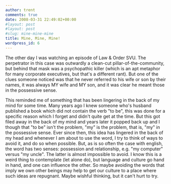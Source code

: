 ```yaml
---
author: trent
comments: true
date: 2008-03-31 22:49:02+00:00
#layout: post
#layout: post
#slug: mine-mine-mine
title: Mine, Mine, Mine!
wordpress_id: 6
---
```


The other day I was watching an episode of Law & Order SVU.  The perpetrator in this case was outwardly a clean-cut pillar-of-the-community, but behind that mask was a psychopathic killer (which is an apt metaphor for many corporate executives, but that's a different rant).  But one of the clues someone noticed was that he never referred to his wife or son by their names, it was always MY wife and MY son, and it was clear he meant those in the possessive sense.

This reminded me of something that has been lingering in the back of my mind for some time.  Many years ago I knew someone who's husband published a book which did not contain the verb "to be", this was done for a specific reason which I forget and didn't quite get at the time.  But this got filed away in the back of my mind and years later it popped back up and I though that "to be" isn't the problem, "my" is the problem, that is, "my" in the possessive sense.  Ever since then, this idea has lingered in the back of my head and whenever I am about to use the word, I try to think of ways to avoid it, and do so when possible.  But, as is so often the case with english, the word has two senses:  possession and relationship, e.g. "my computer" versus "my uncle".  The latter is almost impossible to avoid.
I know this is a weird thing to contemplate (let alone do), but language and culture go hand in hand, and one can influence the other.  So maybe avoiding the words that imply we own other beings may help to get our culture to a place where such ideas are repugnant.  Maybe wishful thinking, but it can't hurt to try.
